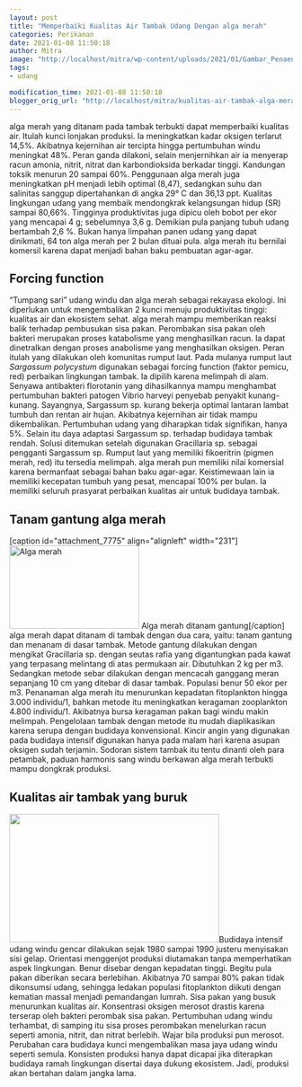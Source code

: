 ```yaml
---
layout: post
title: "Memperbaiki Kualitas Air Tambak Udang Dengan alga merah"
categories: Perikanan
date: 2021-01-08 11:50:18
author: Mitra
image: "http://localhost/mitra/wp-content/uploads/2021/01/Gambar_Penaeusmonodon_1024x651.jpg"
tags:
- udang

modification_time: 2021-01-08 11:50:18
blogger_orig_url: "http://localhost/mitra/kualitas-air-tambak-alga-merah.html"
---
```


alga merah yang ditanam pada tambak terbukti dapat memperbaiki kualitas air. Itulah kunci lonjakan produksi. Ia meningkatkan kadar oksigen terlarut 14,5%. Akibatnya kejernihan air tercipta hingga pertumbuhan windu meningkat 48%.
Peran ganda dilakoni, selain menjernihkan air ia menyerap racun amonia, nitrit, nitrat dan karbondioksida berkadar tinggi. Kandungan toksik menurun 20 sampai 60%. Penggunaan alga merah juga meningkatkan pH menjadi lebih optimal (8,47), sedangkan suhu dan salinitas sanggup dipertahankan di angka 29° C dan 36,13 ppt.
Kualitas lingkungan udang yang membaik mendongkrak kelangsungan hidup (SR) sampai 80,66%. Tingginya produktivitas juga dipicu oleh bobot per ekor yang mencapai 4 g; sebelumnya 3,6 g. Demikian pula panjang tubuh udang bertambah 2,6 %.
Bukan hanya limpahan panen udang yang dapat dinikmati, 64 ton alga merah per 2 bulan dituai pula. alga merah itu bernilai komersil karena dapat menjadi bahan baku pembuatan agar-agar.
<h2 id="Forcing">Forcing function</h2>
“Tumpang sari” udang windu dan alga merah sebagai rekayasa ekologi. Ini diperlukan untuk mengembalikan 2 kunci menuju produktivitas tinggi: kualitas air dan ekosistem sehat. alga merah mampu memberikan reaksi balik terhadap pembusukan sisa pakan.
Perombakan sisa pakan oleh bakteri merupakan proses katabolisme yang menghasilkan racun. Ia dapat dinetralkan dengan proses anabolisme yang menghasilkan oksigen. Peran itulah yang dilakukan oleh komunitas rumput laut.
Pada mulanya rumput laut <i>Sargassum polycystum</i> digunakan sebagai forcing function (faktor pemicu, red) perbaikan lingkungan tambak. Ia dipilih karena melimpah di alam. Senyawa antibakteri florotanin yang dihasilkannya mampu menghambat pertumbuhan bakteri patogen Vibrio harveyi penyebab penyakit kunang-kunang. Sayangnya, Sargassum sp. kurang bekerja optimal lantaran lambat tumbuh dan rentan air hujan.
Akibatnya kejernihan air tidak mampu dikembalikan. Pertumbuhan udang yang diharapkan tidak signifikan, hanya 5%. Selain itu daya adaptasi Sargassum sp. terhadap budidaya tambak rendah.
Solusi ditemukan setelah digunakan Gracillaria sp. sebagai pengganti Sargassum sp. Rumput laut yang memiliki fikoeritrin (pigmen merah, red) itu tersedia melimpah. alga merah pun memiliki nilai komersial karena bermanfaat sebagai bahan baku agar-agar. Keistimewaan lain ia memiliki kecepatan tumbuh yang pesat, mencapai 100% per bulan. Ia memiliki seluruh prasyarat perbaikan kualitas air untuk budidaya tambak.
<h2 id="Tanam">Tanam gantung alga merah</h2>
[caption id="attachment_7775" align="alignleft" width="231"]<a href="http://127.0.0.1/mitra/wp-content/uploads/2021/01/Gambar_ganggang_1024x656.jpg"><img class="wp-image-7775" src="http://127.0.0.1/mitra/wp-content/uploads/2021/01/Gambar_ganggang_1024x656.jpg" alt="Alga merah" width="231" height="148" /></a> Alga merah ditanam gantung[/caption]
alga merah dapat ditanam di tambak dengan dua cara, yaitu: tanam gantung dan menanam di dasar tambak. Metode gantung dilakukan dengan mengikat Gracillaria sp. dengan seutas rafia yang digantungkan pada kawat yang terpasang melintang di atas permukaan air.
Dibutuhkan 2 kg per m3. Sedangkan metode sebar dilakukan dengan mencacah ganggang meran sepanjang 10 cm yang ditebar di dasar tambak.
Populasi benur 50 ekor per m3. Penanaman alga merah itu menurunkan kepadatan fitoplankton hingga 3.000 individu/1, bahkan metode itu meningkatkan keragaman zooplankton 4.800 individu/1. Akibatnya bursa keragaman pakan bagi windu makin melimpah.
Pengelolaan tambak dengan metode itu mudah diaplikasikan karena serupa dengan budidaya konvensional. Kincir angin yang digunakan pada budidaya intensif digunakan hanya pada malam hari karena asupan oksigen sudah terjamin. Sodoran sistem tambak itu tentu dinanti oleh para petambak, paduan harmonis sang windu berkawan alga merah terbukti mampu dongkrak produksi.
<h2 id="Kualitas">Kualitas air tambak yang buruk</h2>
<a href="http://127.0.0.1/mitra/wp-content/uploads/2021/01/Gambar_Penaeusmonodon1_1024x629.jpg"><img class="alignleft wp-image-7774" src="http://127.0.0.1/mitra/wp-content/uploads/2021/01/Gambar_Penaeusmonodon1_1024x629.jpg" alt="" width="373" height="229" /></a>Budidaya intensif udang windu gencar dilakukan sejak 1980 sampai 1990 justeru menyisakan sisi gelap. Orientasi menggenjot produksi diutamakan tanpa memperhatikan aspek lingkungan.
Benur disebar dengan kepadatan tinggi. Begitu pula pakan diberikan secara berlebihan. Akibatnya 70 sampai 80% pakan tidak dikonsumsi udang, sehingga ledakan populasi fitoplankton diikuti dengan kematian massal menjadi pemandangan lumrah.
Sisa pakan yang busuk menurunkan kualitas air. Konsentrasi oksigen merosot drastis karena terserap oleh bakteri perombak sisa pakan. Pertumbuhan udang windu terhambat, di samping itu sisa proses perombakan
menelurkan racun seperti amonia, nitrit, dan nitrat berlebih. Wajar bila produksi pun merosot.
Perubahan cara budidaya kunci mengembalikan masa jaya udang windu seperti semula. Konsisten produksi hanya dapat dicapai jika diterapkan budidaya ramah lingkungan disertai daya dukung ekosistem. Jadi, produksi akan bertahan dalam jangka lama.
